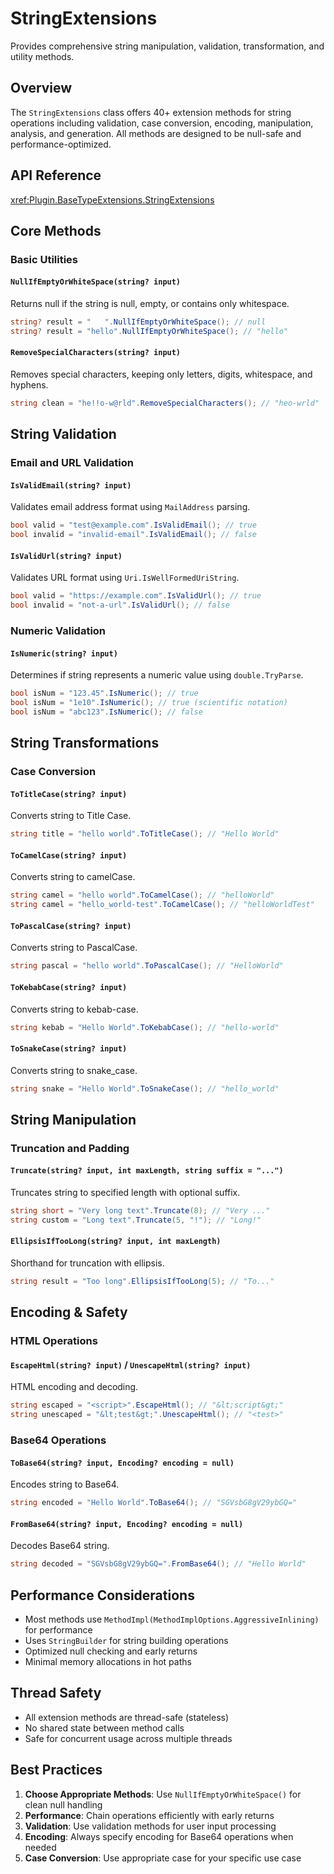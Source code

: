 # StringExtensions

Provides comprehensive string manipulation, validation, transformation, and utility methods.

## Overview

The `StringExtensions` class offers 40+ extension methods for string operations including validation, case conversion, encoding, manipulation, analysis, and generation. All methods are designed to be null-safe and performance-optimized.

## API Reference

<xref:Plugin.BaseTypeExtensions.StringExtensions>

## Core Methods

### Basic Utilities

#### `NullIfEmptyOrWhiteSpace(string? input)`
Returns null if the string is null, empty, or contains only whitespace.

```csharp
string? result = "   ".NullIfEmptyOrWhiteSpace(); // null
string? result = "hello".NullIfEmptyOrWhiteSpace(); // "hello"
```

#### `RemoveSpecialCharacters(string? input)`
Removes special characters, keeping only letters, digits, whitespace, and hyphens.

```csharp
string clean = "he!!o-w@rld".RemoveSpecialCharacters(); // "heo-wrld"
```

## String Validation

### Email and URL Validation

#### `IsValidEmail(string? input)`
Validates email address format using `MailAddress` parsing.

```csharp
bool valid = "test@example.com".IsValidEmail(); // true
bool invalid = "invalid-email".IsValidEmail(); // false
```

#### `IsValidUrl(string? input)`
Validates URL format using `Uri.IsWellFormedUriString`.

```csharp
bool valid = "https://example.com".IsValidUrl(); // true
bool invalid = "not-a-url".IsValidUrl(); // false
```

### Numeric Validation

#### `IsNumeric(string? input)`
Determines if string represents a numeric value using `double.TryParse`.

```csharp
bool isNum = "123.45".IsNumeric(); // true
bool isNum = "1e10".IsNumeric(); // true (scientific notation)
bool isNum = "abc123".IsNumeric(); // false
```

## String Transformations

### Case Conversion

#### `ToTitleCase(string? input)`
Converts string to Title Case.

```csharp
string title = "hello world".ToTitleCase(); // "Hello World"
```

#### `ToCamelCase(string? input)`
Converts string to camelCase.

```csharp
string camel = "hello world".ToCamelCase(); // "helloWorld"
string camel = "hello_world-test".ToCamelCase(); // "helloWorldTest"
```

#### `ToPascalCase(string? input)`
Converts string to PascalCase.

```csharp
string pascal = "hello world".ToPascalCase(); // "HelloWorld"
```

#### `ToKebabCase(string? input)`
Converts string to kebab-case.

```csharp
string kebab = "Hello World".ToKebabCase(); // "hello-world"
```

#### `ToSnakeCase(string? input)`
Converts string to snake_case.

```csharp
string snake = "Hello World".ToSnakeCase(); // "hello_world"
```

## String Manipulation

### Truncation and Padding

#### `Truncate(string? input, int maxLength, string suffix = "...")`
Truncates string to specified length with optional suffix.

```csharp
string short = "Very long text".Truncate(8); // "Very ..."
string custom = "Long text".Truncate(5, "!"); // "Long!"
```

#### `EllipsisIfTooLong(string? input, int maxLength)`
Shorthand for truncation with ellipsis.

```csharp
string result = "Too long".EllipsisIfTooLong(5); // "To..."
```

## Encoding & Safety

### HTML Operations

#### `EscapeHtml(string? input)` / `UnescapeHtml(string? input)`
HTML encoding and decoding.

```csharp
string escaped = "<script>".EscapeHtml(); // "&lt;script&gt;"
string unescaped = "&lt;test&gt;".UnescapeHtml(); // "<test>"
```

### Base64 Operations

#### `ToBase64(string? input, Encoding? encoding = null)`
Encodes string to Base64.

```csharp
string encoded = "Hello World".ToBase64(); // "SGVsbG8gV29ybGQ="
```

#### `FromBase64(string? input, Encoding? encoding = null)`
Decodes Base64 string.

```csharp
string decoded = "SGVsbG8gV29ybGQ=".FromBase64(); // "Hello World"
```

## Performance Considerations

- Most methods use `MethodImpl(MethodImplOptions.AggressiveInlining)` for performance
- Uses `StringBuilder` for string building operations
- Optimized null checking and early returns
- Minimal memory allocations in hot paths

## Thread Safety

- All extension methods are thread-safe (stateless)
- No shared state between method calls
- Safe for concurrent usage across multiple threads

## Best Practices

1. **Choose Appropriate Methods**: Use `NullIfEmptyOrWhiteSpace()` for clean null handling
2. **Performance**: Chain operations efficiently with early returns
3. **Validation**: Use validation methods for user input processing
4. **Encoding**: Always specify encoding for Base64 operations when needed
5. **Case Conversion**: Use appropriate case for your specific use case
